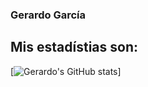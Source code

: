 ### Gerardo García

## Mis estadístias son:

[![Gerardo's GitHub stats](https://github-readme-stats.vercel.app/api?username=ggarcia410)]
